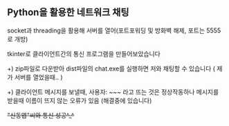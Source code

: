 ## Python을 활용한 네트워크 채팅

socket과 threading을 활용해 서버를 열어(포트포워딩 및 방화벽 해제, 포트는 5555로 개방)

tkinter로 클라이언트간의 통신 프로그램을 만들어보았습니다

+) zip파일로 다운받아 dist파일의 chat.exe를 실행하면 저와 채팅할 수 있습니다 ( 제가 서버를 열었을때.. )

+) 클라이언트 메시지를 보낼때, 사용자: ~~~ 라고 뜨는 것은 정상작동하나
  메시지를 받을때 이름이 뜨지 않는 오류가 있음 (해결중에 있습니다)

~~"신동엽"씨와 통신 성공^_^~~

